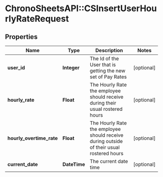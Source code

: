 # ChronoSheetsAPI::CSInsertUserHourlyRateRequest

## Properties
Name | Type | Description | Notes
------------ | ------------- | ------------- | -------------
**user_id** | **Integer** | The Id of the User that is getting the new set of Pay Rates | [optional] 
**hourly_rate** | **Float** | The Hourly Rate the employee should receive during their usual rostered hours | [optional] 
**hourly_overtime_rate** | **Float** | The Hourly Rate the employee should receive during outside of their usual rostered hours | [optional] 
**current_date** | **DateTime** | The current date time | [optional] 


